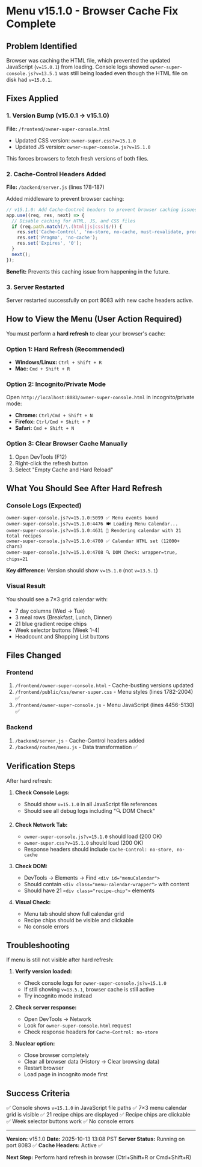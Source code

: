 # Menu v15.1.0 - Browser Cache Fix Complete

## Problem Identified
Browser was caching the HTML file, which prevented the updated JavaScript (`v=15.0.1`) from loading. Console logs showed `owner-super-console.js?v=13.5.1` was still being loaded even though the HTML file on disk had `v=15.0.1`.

## Fixes Applied

### 1. Version Bump (v15.0.1 → v15.1.0)
**File:** `/frontend/owner-super-console.html`
- Updated CSS version: `owner-super.css?v=15.1.0`
- Updated JS version: `owner-super-console.js?v=15.1.0`

This forces browsers to fetch fresh versions of both files.

### 2. Cache-Control Headers Added
**File:** `/backend/server.js` (lines 178-187)

Added middleware to prevent browser caching:
```javascript
// v15.1.0: Add Cache-Control headers to prevent browser caching issues
app.use((req, res, next) => {
  // Disable caching for HTML, JS, and CSS files
  if (req.path.match(/\.(html|js|css)$/)) {
    res.set('Cache-Control', 'no-store, no-cache, must-revalidate, proxy-revalidate');
    res.set('Pragma', 'no-cache');
    res.set('Expires', '0');
  }
  next();
});
```

**Benefit:** Prevents this caching issue from happening in the future.

### 3. Server Restarted
Server restarted successfully on port 8083 with new cache headers active.

## How to View the Menu (User Action Required)

You must perform a **hard refresh** to clear your browser's cache:

### Option 1: Hard Refresh (Recommended)
- **Windows/Linux:** `Ctrl + Shift + R`
- **Mac:** `Cmd + Shift + R`

### Option 2: Incognito/Private Mode
Open `http://localhost:8083/owner-super-console.html` in incognito/private mode:
- **Chrome:** `Ctrl/Cmd + Shift + N`
- **Firefox:** `Ctrl/Cmd + Shift + P`
- **Safari:** `Cmd + Shift + N`

### Option 3: Clear Browser Cache Manually
1. Open DevTools (F12)
2. Right-click the refresh button
3. Select "Empty Cache and Hard Reload"

## What You Should See After Hard Refresh

### Console Logs (Expected)
```
owner-super-console.js?v=15.1.0:5099 ✅ Menu events bound
owner-super-console.js?v=15.1.0:4476 🍽️ Loading Menu Calendar...
owner-super-console.js?v=15.1.0:4631 🎨 Rendering calendar with 21 total recipes
owner-super-console.js?v=15.1.0:4700 ✅ Calendar HTML set (12000+ chars)
owner-super-console.js?v=15.1.0:4708 🔍 DOM Check: wrapper=true, chips=21
```

**Key difference:** Version should show `v=15.1.0` (not `v=13.5.1`)

### Visual Result
You should see a 7×3 grid calendar with:
- 7 day columns (Wed → Tue)
- 3 meal rows (Breakfast, Lunch, Dinner)
- 21 blue gradient recipe chips
- Week selector buttons (Week 1-4)
- Headcount and Shopping List buttons

## Files Changed

### Frontend
1. `/frontend/owner-super-console.html` - Cache-busting versions updated
2. `/frontend/public/css/owner-super.css` - Menu styles (lines 1782-2004) ✅
3. `/frontend/owner-super-console.js` - Menu JavaScript (lines 4456-5130) ✅

### Backend
1. `/backend/server.js` - Cache-Control headers added
2. `/backend/routes/menu.js` - Data transformation ✅

## Verification Steps

After hard refresh:

1. **Check Console Logs:**
   - Should show `v=15.1.0` in all JavaScript file references
   - Should see all debug logs including "🔍 DOM Check"

2. **Check Network Tab:**
   - `owner-super-console.js?v=15.1.0` should load (200 OK)
   - `owner-super.css?v=15.1.0` should load (200 OK)
   - Response headers should include `Cache-Control: no-store, no-cache`

3. **Check DOM:**
   - DevTools → Elements → Find `<div id="menuCalendar">`
   - Should contain `<div class="menu-calendar-wrapper">` with content
   - Should have 21 `<div class="recipe-chip">` elements

4. **Visual Check:**
   - Menu tab should show full calendar grid
   - Recipe chips should be visible and clickable
   - No console errors

## Troubleshooting

If menu is still not visible after hard refresh:

1. **Verify version loaded:**
   - Check console logs for `owner-super-console.js?v=15.1.0`
   - If still showing `v=13.5.1`, browser cache is still active
   - Try incognito mode instead

2. **Check server response:**
   - Open DevTools → Network
   - Look for `owner-super-console.html` request
   - Check response headers for `Cache-Control: no-store`

3. **Nuclear option:**
   - Close browser completely
   - Clear all browser data (History → Clear browsing data)
   - Restart browser
   - Load page in incognito mode first

## Success Criteria

✅ Console shows `v=15.1.0` in JavaScript file paths
✅ 7×3 menu calendar grid is visible
✅ 21 recipe chips are displayed
✅ Recipe chips are clickable
✅ Week selector buttons work
✅ No console errors

---

**Version:** v15.1.0
**Date:** 2025-10-13 13:08 PST
**Server Status:** Running on port 8083 ✅
**Cache Headers:** Active ✅

**Next Step:** Perform hard refresh in browser (Ctrl+Shift+R or Cmd+Shift+R)
